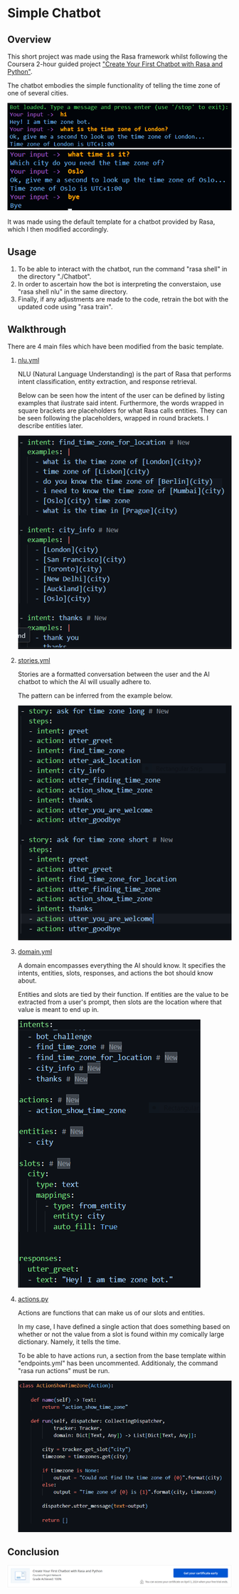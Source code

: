 # Simple Chatbot
## Overview
This short project was made using the Rasa framework whilst following the Coursera 2-hour guided project <a href="https://www.coursera.org/projects/chatbot-rasa-python">"Create Your First Chatbot with Rasa and Python"</a>. 

<p>The chatbot embodies the simple functionality of telling the time zone of one of several cities.</p>

![telling_time1](https://github.com/toni-the-dude/Simple-Chatbot/blob/main/.misc/showcase1.PNG?raw=true)<br>
![telling_time2](https://github.com/toni-the-dude/Simple-Chatbot/blob/main/.misc/showcase4.PNG?raw=true)

<p>It was made using the default template for a chatbot provided by Rasa, which I then modified accordingly.</p>

## Usage
<ol>
<li>To be able to interact with the chatbot, run the command "rasa shell" in the directory "./Chatbot".</li>
<li>In order to ascertain how the bot is interpreting the converstaion, use "rasa shell nlu" in the same directory.</li> 
<li>Finally, if any adjustments are made to the code, retrain the bot with the updated code using "rasa train".</li> 
</ol>

## Walkthrough

<p>There are 4 main files which have been modified from the basic template.</p>

<ol>
  <li>
    <a href="https://github.com/toni-the-dude/Simple-Chatbot/blob/main/Chatbot/data/nlu.yml">nlu.yml</a>
    <p>NLU (Natural Language Understanding) is the part of Rasa that performs intent classification, entity extraction, and response retrieval.</p>
    <p>Below can be seen how the intent of the user can be defined by listing examples that ilustrate said intent. Furthermore, the words wrapped in square brackets are placeholders for what Rasa calls entities. They can be seen following the placeholders, wrapped in round brackets. I describe entities later.</p>

  ![nlu](https://github.com/toni-the-dude/Simple-Chatbot/blob/main/.misc/showcase3.PNG?raw=true)
  </li>
  
  <li>
    <a href="https://github.com/toni-the-dude/Simple-Chatbot/blob/main/Chatbot/data/stories.yml">stories.yml</a>
    <p>Stories are a formatted conversation between the user and the AI chatbot to which the AI will usually adhere to.</p>
    <p>The pattern can be inferred from the example below.</p>
  
  ![nlu](https://github.com/toni-the-dude/Simple-Chatbot/blob/main/.misc/showcase5.PNG?raw=true)
  </li>
  
  <li>
    <a href="https://github.com/toni-the-dude/Simple-Chatbot/blob/main/Chatbot/domain.yml">domain.yml</a>
    <p>A domain encompasses everything the AI should know. It specifies the intents, entities, slots, responses, and actions the bot should know about.</p>
    <p>Entities and slots are tied by their function. If entities are the value to be extracted from a user's prompt, then slots are the location where that value is meant to end up in.</p>

  ![nlu](https://github.com/toni-the-dude/Simple-Chatbot/blob/main/.misc/showcase6.PNG?raw=true)
  </li>
  
  <li>
    <a href="https://github.com/toni-the-dude/Simple-Chatbot/blob/main/Chatbot/actions/actions.py">actions.py</a>
    <p>Actions are functions that can make us of our slots and entities.</p>
    <p>In my case, I have defined a single action that does something based on whether or not the value from a slot is found within my comically large dictionary. Namely, it tells the time.</p>
    <p>To be able to have actions run, a section from the base template within "endpoints.yml" has been uncommented. Additionaly, the command "rasa run actions" must be run.</p>
  
  ![nlu](https://github.com/toni-the-dude/Simple-Chatbot/blob/main/.misc/showcase7.PNG?raw=true)
  </li>
</ol>

## Conclusion

![course](https://github.com/toni-the-dude/Simple-Chatbot/blob/main/.misc/showcase2.PNG?raw=true)
